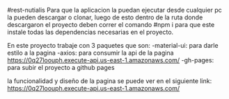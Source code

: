 #rest-nutialis
Para que la aplicacion  la puedan ejecutar desde cualquier pc la pueden descargar o clonar, luego de esto dentro de la ruta donde descargaron el proyecto deben correr el comando #npm i para que este instale todas las dependencias necesarias en el proyecto.

En este proyecto trabaje con 3 paquetes que son:
-material-ui: para darle estilo a la pagina
-axios: para consumir la api de la pagina https://0q27loouph.execute-api.us-east-1.amazonaws.com/
-gh-pages: para subir el proyecto a github pages

la funcionalidad y diseño de la pagina se puede ver en el siguiente link:
https://0q27loouph.execute-api.us-east-1.amazonaws.com/
